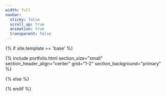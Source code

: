 ```yaml
---
width: full
navbar:
  sticky: false
  scroll_up: true
  animation: true
  transparent: false
---
```


[comment]: # (This actually is the most platform independent comment)

{% if site.template == 'base' %}

  {% include portfolio.html 
    section_size="small"
    section_header_align="center"
    grid="1-2"
    section_background="primary"
  %}
  
{% else %}


{% endif %}